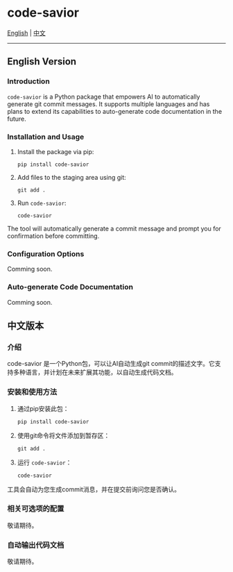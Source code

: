 # code-savior

[English](#english-version) | [中文](#中文版本)

---

## English Version

### Introduction

`code-savior` is a Python package that empowers AI to automatically generate git commit messages. It supports multiple languages and has plans to extend its capabilities to auto-generate code documentation in the future.

### Installation and Usage

1. Install the package via pip:
   ```shell
   pip install code-savior
   ```
2. Add files to the staging area using git:
    ```shell
    git add .
    ```
3. Run `code-savior`:
    ```shell
    code-savior
    ```
The tool will automatically generate a commit message and prompt you for confirmation before committing.

### Configuration Options
Comming soon.

### Auto-generate Code Documentation
Comming soon.


## 中文版本
### 介绍
code-savior 是一个Python包，可以让AI自动生成git commit的描述文字。它支持多种语言，并计划在未来扩展其功能，以自动生成代码文档。

### 安装和使用方法
1. 通过pip安装此包：
    ```shell
    pip install code-savior
    ```
2. 使用git命令将文件添加到暂存区：
    ```shell
    git add .
    ```
3. 运行 `code-savior`：
    ```shell
    code-savior
    ```
工具会自动为您生成commit消息，并在提交前询问您是否确认。

### 相关可选项的配置
敬请期待。

### 自动输出代码文档
敬请期待。